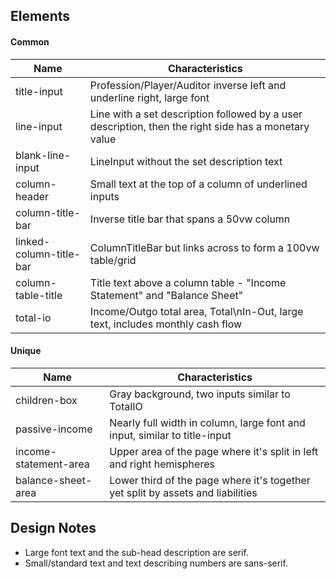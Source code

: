 ## Elements

#### Common

| Name                    | Characteristics                                                                                      |
| ----------------------- | ---------------------------------------------------------------------------------------------------- |
| title-input             | Profession/Player/Auditor inverse left and underline right, large font                               |
| line-input              | Line with a set description followed by a user description, then the right side has a monetary value |
| blank-line-input        | LineInput without the set description text                                                           |
| column-header           | Small text at the top of a column of underlined inputs                                               |
| column-title-bar        | Inverse title bar that spans a 50vw column                                                           |
| linked-column-title-bar | ColumnTitleBar but links across to form a 100vw table/grid                                           |
| column-table-title      | Title text above a column table - "Income Statement" and "Balance Sheet"                             |
| total-io                | Income/Outgo total area, Total\nIn-Out, large text, includes monthly cash flow                       |

#### Unique

| Name                  | Characteristics                                                                 |
| --------------------- | ------------------------------------------------------------------------------- |
| children-box          | Gray background, two inputs similar to TotalIO                                  |
| passive-income        | Nearly full width in column, large font and input, similar to title-input       |
| income-statement-area | Upper area of the page where it's split in left and right hemispheres           |
| balance-sheet-area    | Lower third of the page where it's together yet split by assets and liabilities |

## Design Notes

-   Large font text and the sub-head description are serif.
-   Small/standard text and text describing numbers are sans-serif.
